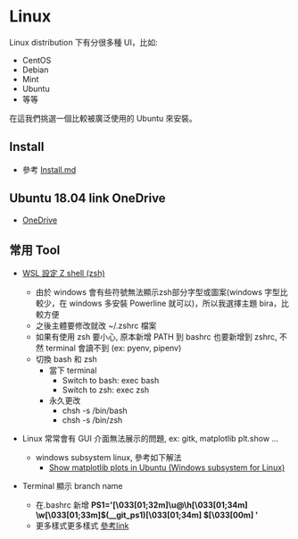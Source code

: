 # Linux

Linux distribution 下有分很多種 UI，比如:

- CentOS
- Debian
- Mint
- Ubuntu
- 等等

在這我們挑選一個比較被廣泛使用的 Ubuntu 來安裝。

## Install 

- 參考 [Install.md](https://github.com/machineCYC/EnvironmentSetting/blob/master/Linux/INSTALL.md)

## Ubuntu 18.04 link OneDrive

- [OneDrive](https://www.maketecheasier.com/sync-onedrive-linux/)

## 常用 Tool

- [WSL 設定 Z shell (zsh)](https://poychang.github.io/note-windows-terminal/)
    - 由於 windows 會有些符號無法顯示zsh部分字型或圖案(windows 字型比較少，在 windows 多安裝 Powerline 就可以)，所以我選擇主題 bira，比較方便
    - 之後主體要修改就改 ~/.zshrc 檔案
    - 如果有使用 zsh 要小心, 原本新增 PATH 到 bashrc 也要新增到 zshrc, 不然 terminal 會讀不到 (ex: pyenv, pipenv)
    - 切換 bash 和 zsh
        - 當下 terminal 
            - Switch to bash: exec bash
            - Switch to zsh: exec zsh
        - 永久更改
            - chsh -s /bin/bash
            - chsh -s /bin/zsh

- Linux 常常會有 GUI 介面無法展示的問題, ex: gitk, matplotlib plt.show ...
    - windows subsystem linux, 參考如下解法
        - [Show matplotlib plots in Ubuntu (Windows subsystem for Linux)](https://github.com/machineCYC/EnvironmentSetting/blob/master/Linux/INSTALL.md)

- Terminal 顯示 branch name
    - 在.bashrc 新增 **PS1='\[\033[01;32m\]\u@\h\[\033[01;34m\] \w\[\033[01;33m\]$(__git_ps1)\[\033[01;34m\] \$\[\033[00m\] '**
    - 更多樣式更多樣式 [參考link](https://gist.github.com/justintv/168835)
